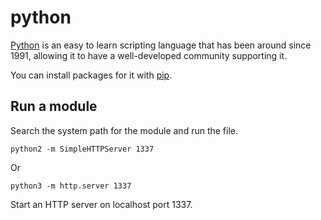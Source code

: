 # python

[Python](https://www.python.org/) is an easy to learn scripting language
that has been around since 1991, allowing it to have a well-developed
community supporting it.

You can install packages for it with [pip](../pip/).


## Run a module

Search the system path for the module and run the file.

	python2 -m SimpleHTTPServer 1337

Or

	python3 -m http.server 1337

Start an HTTP server on localhost port 1337.

